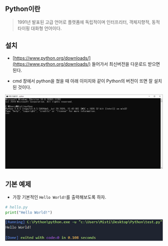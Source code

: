 ## Python이란

> 1991년 발표된 고급 언어로 플랫폼에 독립적이며 인터프리터, 객체지향적, 동적 타이핑 대화형 언어이다.

## 설치

- [https://www.python.org/downloads/](https://www.python.org/downloads/) 들어가서 최신버전을 다운로드 받으면 된다.

- cmd 창에서 python을 쳤을 때 아래 이미지와 같이 Python의 버전이 뜨면 잘 설치된 것이다.

![cmd](img/cmd.png)

## 기본 예제

- 가장 기본적인 `Hello World!`를 출력해보도록 하자.

```python
# hello.py
print("Hello World!")
```
![hello_world](img/result_hello.png)